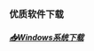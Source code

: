 ### 优质软件下载
##### [📥Windows系统下载](https://github.com/netlinkbuilder/softwarestore/blob/71b7d970a0bb7ec8c7b00170ee89451c6b674477/%E5%A4%9A%E7%8E%A9%E8%BD%AF%E4%BB%B6%E5%BA%94%E7%94%A8%E5%95%86%E5%BA%97.md)

